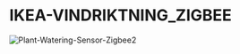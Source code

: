 # IKEA-VINDRIKTNING_ZIGBEE

![Plant-Watering-Sensor-Zigbee2](https://raw.githubusercontent.com/smartboxchannel/IKEA-VINDRIKTNING_ZIGBEE/main/IMAGES/IKEA-VINDRIKTNING.png) 
